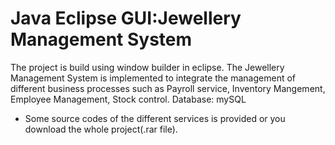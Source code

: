 # Java Eclipse GUI:Jewellery Management System
The project is build using window builder in eclipse. The Jewellery Management System is implemented to integrate the management of different business processes such as Payroll service, Inventory Mangement, Employee Management, Stock control.
Database: mySQL
- Some source codes of the different services is provided or you download the whole project(.rar file).
